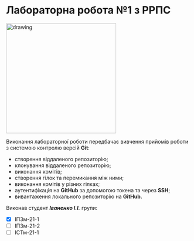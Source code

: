# Лабораторна робота №1 з РРПС
<img src="https://media.ztu.edu.ua/wp-content/uploads/2020/02/Group-6-1-1536x465.png" alt="drawing" width="300"/>

Виконання лабораторної роботи передбачає вивчення прийомів роботи з системою контролю версій **Git**:
- створення віддаленого репозиторію;
- клонування віддаленого репозиторію;
- виконання комітів;
- створення гілок та перемикання між ними;
- виконання комітів у різних гілках;
- аутентифікація на **GitHub** за допомогою токена та через **SSH**;
- вивантаження локального репозиторію на **GitHub.**

Виконав студент **_Іваненко І.І._** групи:
- [x] ІПЗм-21-1
- [ ] ІПЗм-21-2
- [ ] ІСТм-21-1
